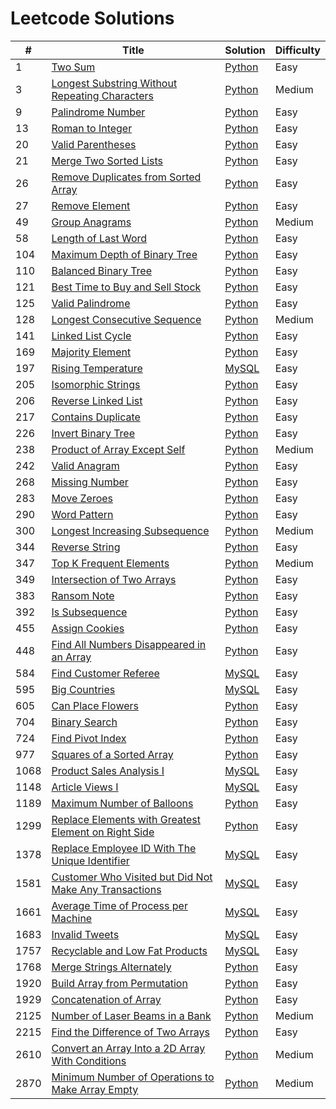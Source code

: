 # Leetcode Solutions

| #    | Title                                                                                                                                           | Solution                                                                         | Difficulty |
| ---- | ----------------------------------------------------------------------------------------------------------------------------------------------- | -------------------------------------------------------------------------------- | ---------- |
| 1    | [Two Sum](https://leetcode.com/problems/two-sum/)                                                                                               | [Python](./Python/1-two-sum.py)                                                  | Easy       |
| 3    | [Longest Substring Without Repeating Characters](https://leetcode.com/problems/longest-substring-without-repeating-characters/)                 | [Python](./Python/3-longest-substring-without-repeating-characters.py)           | Medium     |
| 9    | [Palindrome Number](https://leetcode.com/problems/palindrome-number/)                                                                           | [Python](./Python/9-palindrome-number.py)                                        | Easy       |
| 13   | [Roman to Integer](https://leetcode.com/problems/roman-to-integer/)                                                                             | [Python](./Python/13-roman-to-integer.py)                                        | Easy       |
| 20   | [Valid Parentheses](https://leetcode.com/problems/valid-parentheses/)                                                                           | [Python](./Python/20-valid-parentheses.py)                                       | Easy       |
| 21   | [Merge Two Sorted Lists](https://leetcode.com/problems/merge-two-sorted-lists/)                                                                 | [Python](./Python/21-merge-two-sorted-lists.py)                                  | Easy       |
| 26   | [Remove Duplicates from Sorted Array](https://leetcode.com/problems/remove-duplicates-from-sorted-array/)                                       | [Python](./Python/26-remove-duplicates-from-sorted-array.py)                     | Easy       |
| 27   | [Remove Element](https://leetcode.com/problems/remove-element/)                                                                                 | [Python](./Python/27-remove-element.py)                                          | Easy       |
| 49   | [Group Anagrams](https://leetcode.com/problems/group-anagrams/)                                                                                 | [Python](./Python/49-group-anagrams.py)                                          | Medium     |
| 58   | [Length of Last Word](https://leetcode.com/problems/length-of-last-word/)                                                                       | [Python](./Python/58-length-of-last-word.py)                                     | Easy       |
| 104  | [Maximum Depth of Binary Tree](https://leetcode.com/problems/maximum-depth-of-binary-tree/)                                                     | [Python](./Python/104-maximum-depth-of-binary-tree.py)                           | Easy       |
| 110  | [Balanced Binary Tree](https://leetcode.com/problems/balanced-binary-tree/)                                                                     | [Python](./Python/110-balanced-binary-tree.py)                                   | Easy       |
| 121  | [Best Time to Buy and Sell Stock](https://leetcode.com/problems/best-time-to-buy-and-sell-stock/)                                               | [Python](./Python/121-best-time-to-buy-and-sell-stock.py)                        | Easy       |
| 125  | [Valid Palindrome](https://leetcode.com/problems/valid-palindrome/)                                                                             | [Python](./Python/125-valid-palindrome.py)                                       | Easy       |
| 128  | [Longest Consecutive Sequence](https://leetcode.com/problems/longest-consecutive-sequence/)                                                     | [Python](./Python/128-longest-consecutive-sequence.py)                           | Medium     |
| 141  | [Linked List Cycle](https://leetcode.com/problems/linked-list-cycle/)                                                                           | [Python](./Python/141-linked-list-cycle.py)                                      | Easy       |
| 169  | [Majority Element](https://leetcode.com/problems/majority-element/)                                                                             | [Python](./Python/169-majority-element.py)                                       | Easy       |
| 197  | [Rising Temperature](https://leetcode.com/problems/rising-temperature/)                                                                         | [MySQL](./MySQL/197-rising-temperature.sql)                                      | Easy       |
| 205  | [Isomorphic Strings](https://leetcode.com/problems/isomorphic-strings/)                                                                         | [Python](./Python/205-isomorphic-strings.py)                                     | Easy       |
| 206  | [Reverse Linked List](https://leetcode.com/problems/reverse-linked-list/)                                                                       | [Python](./Python/206-reverse-linked-list.py)                                    | Easy       |
| 217  | [Contains Duplicate](https://leetcode.com/problems/contains-duplicate/)                                                                         | [Python](./Python/217-contains-duplicate.py)                                     | Easy       |
| 226  | [Invert Binary Tree](https://leetcode.com/problems/invert-binary-tree/)                                                                         | [Python](./Python/226-invert-binary-tree.py)                                     | Easy       |
| 238  | [Product of Array Except Self](https://leetcode.com/problems/product-of-array-except-self/)                                                     | [Python](./Python/238-product-of-array-except-self.py)                           | Medium     |
| 242  | [Valid Anagram](https://leetcode.com/problems/valid-anagram/)                                                                                   | [Python](./Python/242-valid-anagram.py)                                          | Easy       |
| 268  | [Missing Number](https://leetcode.com/problems/missing-number/)                                                                                 | [Python](./Python/268-missing-number.py)                                         | Easy       |
| 283  | [Move Zeroes](https://leetcode.com/problems/move-zeroes/)                                                                                       | [Python](./Python/283-move-zeroes.py)                                            | Easy       |
| 290  | [Word Pattern](https://leetcode.com/problems/word-pattern/)                                                                                     | [Python](./Python/290-word-pattern.py)                                           | Easy       |
| 300  | [Longest Increasing Subsequence](https://leetcode.com/problems/longest-increasing-subsequence/)                                                 | [Python](./Python/300-longest-increasing-subsequence.py)                         | Medium     |
| 344  | [Reverse String](https://leetcode.com/problems/reverse-string/)                                                                                 | [Python](./Python/344-reverse-string.py)                                         | Easy       |
| 347  | [Top K Frequent Elements](https://leetcode.com/problems/top-k-frequent-elements/)                                                               | [Python](./Python/347-top-k-frequent-elements.py)                                | Medium     |
| 349  | [Intersection of Two Arrays](https://leetcode.com/problems/intersection-of-two-arrays/)                                                         | [Python](./Python/349-intersection-of-two-arrays.py)                             | Easy       |
| 383  | [Ransom Note](https://leetcode.com/problems/ransom-note/)                                                                                       | [Python](./Python/383-ransom-note.py)                                            | Easy       |
| 392  | [Is Subsequence](https://leetcode.com/problems/is-subsequence/)                                                                                 | [Python](./Python/392-is-subsequence.py)                                         | Easy       |
| 455  | [Assign Cookies](https://leetcode.com/problems/assign-cookies/)                                                                                 | [Python](./Python/455-assign-cookies.py)                                         | Easy       |
| 448  | [Find All Numbers Disappeared in an Array](https://leetcode.com/problems/find-all-numbers-disappeared-in-an-array/)                             | [Python](./Python/448-find-all-numbers-disappeared-in-an-array.py)               | Easy       |
| 584  | [Find Customer Referee](https://leetcode.com/problems/find-customer-referee/)                                                                   | [MySQL](./MySQL/584-find-customer-referee.sql)                                   | Easy       |
| 595  | [Big Countries](https://leetcode.com/problems/big-countries/)                                                                                   | [MySQL](./MySQL/595-big-countries.sql)                                           | Easy       |
| 605  | [Can Place Flowers](https://leetcode.com/problems/can-place-flowers/)                                                                           | [Python](./Python/605-can-place-flowers.py)                                      | Easy       |
| 704  | [Binary Search](https://leetcode.com/problems/binary-search/)                                                                                   | [Python](./Python/704-binary-search.py)                                          | Easy       |
| 724  | [Find Pivot Index](https://leetcode.com/problems/find-pivot-index/)                                                                             | [Python](./Python/724-find-pivot-index.py)                                       | Easy       |
| 977  | [Squares of a Sorted Array](https://leetcode.com/problems/squares-of-a-sorted-array/)                                                           | [Python](./Python/977-squares-of-a-sorted-array.py)                              | Easy       |
| 1068 | [Product Sales Analysis I](https://leetcode.com/problems/product-sales-analysis-i/)                                                             | [MySQL](./MySQL/1068-product-sales-analysis-i.sql)                               | Easy       |
| 1148 | [Article Views I](https://leetcode.com/problems/article-views-i/)                                                                               | [MySQL](./MySQL/1148-article-views-I.sql)                                        | Easy       |
| 1189 | [Maximum Number of Balloons](https://leetcode.com/problems/maximum-number-of-balloons/)                                                         | [Python](./Python/1189-maximum-number-of-balloons.py)                            | Easy       |
| 1299 | [Replace Elements with Greatest Element on Right Side](https://leetcode.com/problems/replace-elements-with-greatest-element-on-right-side/)     | [Python](./Python/1299-replace-elements-with-greatest-element-on-right-side.py)  | Easy       |
| 1378 | [Replace Employee ID With The Unique Identifier](https://leetcode.com/problems/replace-employee-id-with-the-unique-identifier/)                 | [MySQL](./MySQL/1378-replace-employee-id-with-the-unique-identifier.sql)         | Easy       |
| 1581 | [Customer Who Visited but Did Not Make Any Transactions](https://leetcode.com/problems/customer-who-visited-but-did-not-make-any-transactions/) | [MySQL](./MySQL/1581-customer-who-visited-but-did-not-make-any-transactions.sql) | Easy       |
| 1661 | [Average Time of Process per Machine](https://leetcode.com/problems/average-time-of-process-per-machine/)                                       | [MySQL](./MySQL/1661-average-time-of-process-per-machine.sql)                    | Easy       |
| 1683 | [Invalid Tweets](https://leetcode.com/problems/invalid-tweets/)                                                                                 | [MySQL](./MySQL/1683-invalid-tweets.sql)                                         | Easy       |
| 1757 | [Recyclable and Low Fat Products](https://leetcode.com/problems/recyclable-and-low-fat-products/)                                               | [MySQL](./MySQL/1757-recyclable-and-low-fat-products.sql)                        | Easy       |
| 1768 | [Merge Strings Alternately](https://leetcode.com/problems/merge-strings-alternately/)                                                           | [Python](./Python/1768-merge-strings-alternately.py)                             | Easy       |
| 1920 | [Build Array from Permutation](https://leetcode.com/problems/build-array-from-permutation/)                                                     | [Python](./Python/1920-build-array-from-permutation.py)                          | Easy       |
| 1929 | [Concatenation of Array](https://leetcode.com/problems/concatenation-of-array/)                                                                 | [Python](./Python/1929-concatenation-of-array.py)                                | Easy       |
| 2125 | [Number of Laser Beams in a Bank](https://leetcode.com/problems/number-of-laser-beams-in-a-bank/)                                               | [Python](./Python/2125-number-of-laser-beams-in-a-bank.py.py)                    | Medium     |
| 2215 | [Find the Difference of Two Arrays](https://leetcode.com/problems/find-the-difference-of-two-arrays/)                                           | [Python](./Python/2215-find-the-difference-of-two-arrays.py)                     | Easy       |
| 2610 | [Convert an Array Into a 2D Array With Conditions](https://leetcode.com/problems/convert-an-array-into-a-2d-array-with-conditions/)             | [Python](./Python/2610-convert-an-array-into-a-2d-array-with-conditions.py)      | Medium     |
| 2870 | [Minimum Number of Operations to Make Array Empty](https://leetcode.com/problems/minimum-number-of-operations-to-make-array-empty/)             | [Python](./Python/2870-minimum-number-of-operations-to-make-array-empty.py)      | Medium     |
